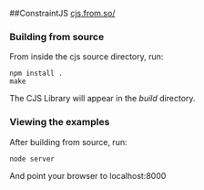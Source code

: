 ##ConstraintJS
[cjs.from.so/](http://cjs.from.so/ "ConstraintJS Website")


### Building from source
From inside the cjs source directory, run:

	npm install .
	make

The CJS Library will appear in the *build* directory.

### Viewing the examples
After building from source, run:

	node server

And point your browser to localhost:8000

